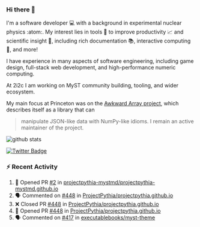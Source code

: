 ### Hi there 👋 

I'm a software developer 💻 with a background in experimental nuclear physics :atom:. My interest lies in tools :wrench: to improve productivity :chart_with_upwards_trend: and scientific insight :telescope:, including rich documentation 📚, interactive computing 🧮, and more! 

I have experience in many aspects of software engineering, including game design, full-stack web development, and high-performance numeric computing. 

At 2i2c I am working on MyST community building, tooling, and wider ecosystem. 

My main focus at Princeton was on the [Awkward Array project](awkward-array.org/), which describes itself as a library that can 
> manipulate JSON-like data with NumPy-like idioms. I remain an active maintainer of the project. 

![github stats](https://github-readme-stats.vercel.app/api?username=agoose77&show_icons=true&hide_rank=true&hide_title=true&bg_color=30,e76445,904e95&text_color=efe3ec&icon_color=efe3ec)
<!--
**agoose77/agoose77** is a ✨ _special_ ✨ repository because its `README.md` (this file) appears on your GitHub profile.

Here are some ideas to get you started:

- 🔭 I’m currently working on ...
- 🌱 I’m currently learning ...
- 👯 I’m looking to collaborate on ...
- 🤔 I’m looking for help with ...
- 💬 Ask me about ...
- 📫 How to reach me: ...
- 😄 Pronouns: ...
- ⚡ Fun fact: ...
-->

[![Twitter Badge](https://img.shields.io/twitter/follow/agoose77?style=flat-square&logo=Twitter&logoColor=white&color=cornflowerblue)](https://twitter.com/agoose77)

### :zap: Recent Activity

<!--START_SECTION:activity-->
1. 💪 Opened PR [#2](https://github.com/projectpythia-mystmd/projectpythia-mystmd.github.io/pull/2) in [projectpythia-mystmd/projectpythia-mystmd.github.io](https://github.com/projectpythia-mystmd/projectpythia-mystmd.github.io)
2. 🗣 Commented on [#448](https://github.com/ProjectPythia/projectpythia.github.io/pull/448#issuecomment-2203710491) in [ProjectPythia/projectpythia.github.io](https://github.com/ProjectPythia/projectpythia.github.io)
3. ❌ Closed PR [#448](https://github.com/ProjectPythia/projectpythia.github.io/pull/448) in [ProjectPythia/projectpythia.github.io](https://github.com/ProjectPythia/projectpythia.github.io)
4. 💪 Opened PR [#448](https://github.com/ProjectPythia/projectpythia.github.io/pull/448) in [ProjectPythia/projectpythia.github.io](https://github.com/ProjectPythia/projectpythia.github.io)
5. 🗣 Commented on [#417](https://github.com/executablebooks/myst-theme/pull/417#issuecomment-2203554434) in [executablebooks/myst-theme](https://github.com/executablebooks/myst-theme)
<!--END_SECTION:activity-->
